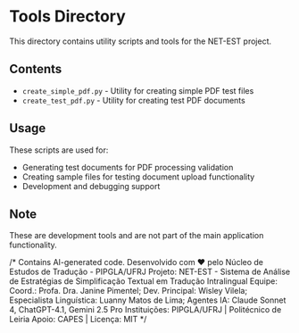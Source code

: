 # Tools Directory

This directory contains utility scripts and tools for the NET-EST project.

## Contents

- `create_simple_pdf.py` - Utility for creating simple PDF test files
- `create_test_pdf.py` - Utility for creating test PDF documents

## Usage

These scripts are used for:

- Generating test documents for PDF processing validation
- Creating sample files for testing document upload functionality
- Development and debugging support

## Note

These are development tools and are not part of the main application functionality.

/*
Contains AI-generated code.
Desenvolvido com ❤️ pelo Núcleo de Estudos de Tradução - PIPGLA/UFRJ
Projeto: NET-EST - Sistema de Análise de Estratégias de Simplificação Textual em Tradução Intralingual
Equipe: Coord.: Profa. Dra. Janine Pimentel; Dev. Principal: Wisley Vilela; Especialista Linguística: Luanny Matos de Lima; Agentes IA: Claude Sonnet 4, ChatGPT-4.1, Gemini 2.5 Pro
Instituições: PIPGLA/UFRJ | Politécnico de Leiria
Apoio: CAPES | Licença: MIT
*/
